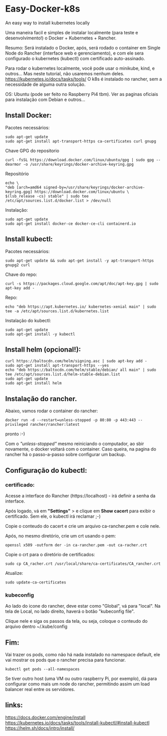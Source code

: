 # Easy-Docker-k8s
An easy way to install kubernetes locally


Uma maneira facil e simples de instalar localmente (para teste e desenvolvimento!) o Docker + Kubernetes + Rancher.

Resumo:
Será instalado o Docker, após, será rodado o container em Single Node do Rancher (interface web e gerenciamento), e com ele sera configurado o kubernetes (kubectl) com certificado auto-assinado.

Para rodar o kubernetes localmente, você pode usar o minikube, kind, e outros... 
Mas neste tutorial, não usaremos nenhum deles. https://kubernetes.io/docs/tasks/tools/
O k8s é instalado no rancher, sem a necessidade de alguma outra solução.


OS: Ubuntu (pode ser feito no Raspberry Pi4 tbm).
Ver as paginas oficiais para instalação com Debian e outros...




## Install Docker:

Pacotes necessários:

    sudo apt-get update
    sudo apt-get install apt-transport-https ca-certificates curl gnupg


Chave GPG do repositorio

    curl -fsSL https://download.docker.com/linux/ubuntu/gpg | sudo gpg --dearmor -o /usr/share/keyrings/docker-archive-keyring.gpg


Repositório

    echo \
    "deb [arch=amd64 signed-by=/usr/share/keyrings/docker-archive-keyring.gpg] https://download.docker.com/linux/ubuntu \
    $(lsb_release -cs) stable" | sudo tee /etc/apt/sources.list.d/docker.list > /dev/null

Instalação:

    sudo apt-get update
    sudo apt-get install docker-ce docker-ce-cli containerd.io



## Install kubectl:

Pacotes necessários:

    sudo apt-get update && sudo apt-get install -y apt-transport-https gnupg2 curl

Chave do repo:

    curl -s https://packages.cloud.google.com/apt/doc/apt-key.gpg | sudo apt-key add -

Repo:

    echo "deb https://apt.kubernetes.io/ kubernetes-xenial main" | sudo tee -a /etc/apt/sources.list.d/kubernetes.list

Instalação do kubectl:

    sudo apt-get update
    sudo apt-get install -y kubectl



## Install helm (opcional!):

    curl https://baltocdn.com/helm/signing.asc | sudo apt-key add -
    sudo apt-get install apt-transport-https --yes
    echo "deb https://baltocdn.com/helm/stable/debian/ all main" | sudo tee /etc/apt/sources.list.d/helm-stable-debian.list
    sudo apt-get update
    sudo apt-get install helm



## Instalação do rancher.

Abaixo, vamos rodar o container do rancher:

    docker run -d --restart=unless-stopped -p 80:80 -p 443:443 --privileged rancher/rancher:latest

pronto :-)

Com o *"unless-stopped"* mesmo reiniciando o computador, ao sbir novamente, o docker voltará com o container. Caso queira, na pagina do rancher há o passo-a-passo sobre configurar um backup.


## Configuração do kubectl:

### certificado:
Acesse a interface do Rancher (https://localhost) - irá definir a senha da interface.

Após logado, vá em **"Settings"** > e clique em **Show cacert** para exibir o certificado. Sem ele, o kubectl irá reclamar ;-)

Copie o conteudo do cacert e crie um arquivo ca-rancher.pem e cole nele.

Após, no mesmo diretório, crie um crt usando o pem:

    openssl x509 -outform der -in ca-rancher.pem -out ca-racher.crt

Copie o crt para o diretório de certificados:

    sudo cp CA_racher.crt /usr/local/share/ca-certificates/CA_rancher.crt

Atualize:

    sudo update-ca-certificates

### kubeconfig

Ao lado do icone do rancher, deve estar como "Global", vá para "local".
Na tela de Local, no lado direito, haverá o botão "kubeconfig file".

Clique nele e siga os passos da tela, ou seja, coloque o conteudo do arquivo dentro ~/.kube/config





## Fim:


Vai trazer os pods, como não há nada instalado no namespace default, ele vai mostrar os pods que o rancher precisa para funcionar.

    kubectl get pods --all-namespaces

Se tiver outro host (uma VM ou outro raspberry Pi, por exemplo), dá para configurar como mais um node do rancher, permitindo assim um load balancer real entre os servidores.



## links:

https://docs.docker.com/engine/install
https://kubernetes.io/docs/tasks/tools/install-kubectl/#install-kubectl
https://helm.sh/docs/intro/install/
